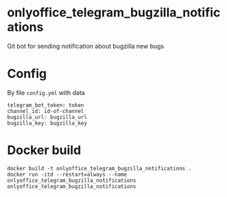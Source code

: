 # onlyoffice_telegram_bugzilla_notifications
Git bot for sending notification about bugzilla new bugs

# Config
By file `config.yml` with data
```
telegram_bot_token: token
channel_id: id-of-channel
bugzilla_url: bugzilla_url
bugzilla_key: bugzilla_key
```

# Docker build
```
docker build -t onlyoffice_telegram_bugzilla_notifications .
docker run -itd --restart=always --name onlyoffice_telegram_bugzilla_notifications onlyoffice_telegram_bugzilla_notifications

```